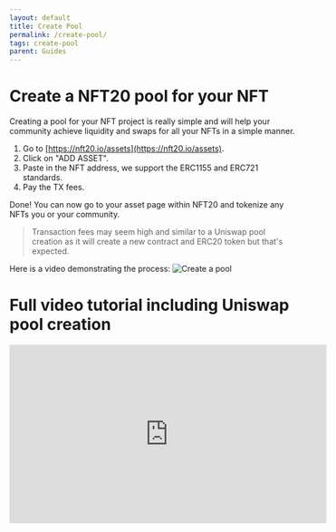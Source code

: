 ```yaml
---
layout: default
title: Create Pool
permalink: /create-pool/
tags: create-pool
parent: Guides
---
```


# Create a NFT20 pool for your NFT

Creating a pool for your NFT project is really simple and will help your community achieve liquidity and swaps for all your NFTs in a simple manner.

1. Go to [https://nft20.io/assets](https://nft20.io/assets).
1. Click on "ADD ASSET".
1. Paste in the NFT address, we support the ERC1155 and ERC721 standards.
1. Pay the TX fees.

Done! You can now go to your asset page within NFT20 and tokenize any NFTs you or your community.

> Transaction fees may seem high and similar to a Uniswap pool creation as it will create a new contract and ERC20 token but that's expected.

Here is a video demonstrating the process:
![Create a pool](/assets/img/create-exchange.gif "Create Pool")

# Full video tutorial including Uniswap pool creation

<iframe width="560" height="315" src="https://www.youtube.com/embed/Wggo0wdejdE" title="YouTube video player" frameborder="0" allow="accelerometer; autoplay; clipboard-write; encrypted-media; gyroscope; picture-in-picture" allowfullscreen></iframe>
